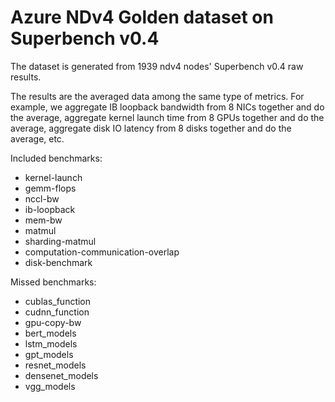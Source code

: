 # Azure NDv4 Golden dataset on Superbench v0.4

The dataset is generated from 1939 ndv4 nodes' Superbench v0.4 raw results.

The results are the averaged data among the same type of metrics. For example, we aggregate IB loopback bandwidth from 8 NICs together and do the average, aggregate kernel launch time from 8 GPUs together and do the average, aggregate disk IO latency from 8 disks together and do the average, etc.

Included benchmarks: 

-   kernel-launch
-   gemm-flops
-   nccl-bw
-   ib-loopback
-   mem-bw
-   matmul
-   sharding-matmul 
-   computation-communication-overlap
-   disk-benchmark


Missed benchmarks: 

-  cublas_function
-  cudnn_function
-  gpu-copy-bw
-  bert_models
-  lstm_models
-  gpt_models
-  resnet_models
-  densenet_models
-  vgg_models
